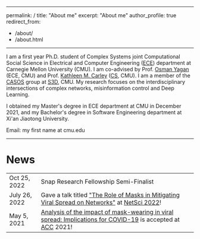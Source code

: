 <style>
td, th {
   border: none!important;
}
</style>
---
permalink: /
title: "About me"
excerpt: "About me"
author_profile: true
redirect_from: 
  - /about/
  - /about.html
---

I am a first year Ph.D. student of Complex Systems joint Computational Social Science in
Electrical and Computer Engineering ([ECE](https://www.ece.cmu.edu/)) department at Carnegie Mellon University (CMU).
I am co-advised by Prof. [Osman Yagan](http://users.ece.cmu.edu/~oyagan/) (ECE, CMU) and Prof. [Kathleen M. Carley](http://www.casos.cs.cmu.edu/bios/carley/carley.html) ([CS](https://www.cs.cmu.edu/), CMU).
I am a member of the [CASOS](http://www.casos.cs.cmu.edu/) group at [S3D](http://s3d.cmu.edu/), CMU.
My research focuses on the interdisciplinary intersections of complex networks, misinformation control and Deep Learning.

I obtained my Master's degree in ECE department at CMU in December 2021,
and my Bachelor's degree in Software Engineering department at Xi'an Jiaotong University.

Email: my first name at cmu.edu

---
# News

|               |                                                                                                                                                                                                                                        |
|---------------|----------------------------------------------------------------------------------------------------------------------------------------------------------------------------------------------------------------------------------------|
| Oct 25, 2022  | Snap Research Fellowship Semi-Finalist                                                                                                                                                                                                 |
| July 26, 2022 | Gave a talk titled ["The Role of Masks in Mitigating Viral Spread on Networks"](https://arxiv.org/abs/2110.04398) at [NetSci 2022](https://easychair.org/smart-program/NetSci2022/index.html)!                                                                         |
| May 5, 2021   | [Analysis of the impact of mask-wearing in viral spread: Implications for COVID-19](https://ieeexplore.ieee.org/abstract/document/9482733) is accepted at [ACC](https://ieeexplore.ieee.org/xpl/conhome/1000030/all-proceedings) 2021! |



